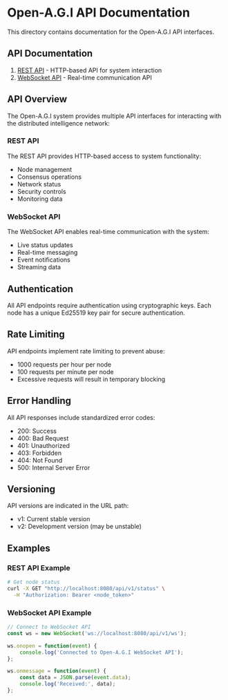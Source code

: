 # Open-A.G.I API Documentation

This directory contains documentation for the Open-A.G.I API interfaces.

## API Documentation

1. [REST API](rest_api.md) - HTTP-based API for system interaction
2. [WebSocket API](websocket_api.md) - Real-time communication API

## API Overview

The Open-A.G.I system provides multiple API interfaces for interacting with the distributed intelligence network:

### REST API
The REST API provides HTTP-based access to system functionality:
- Node management
- Consensus operations
- Network status
- Security controls
- Monitoring data

### WebSocket API
The WebSocket API enables real-time communication with the system:
- Live status updates
- Real-time messaging
- Event notifications
- Streaming data

## Authentication

All API endpoints require authentication using cryptographic keys. Each node has a unique Ed25519 key pair for secure authentication.

## Rate Limiting

API endpoints implement rate limiting to prevent abuse:
- 1000 requests per hour per node
- 100 requests per minute per node
- Excessive requests will result in temporary blocking

## Error Handling

All API responses include standardized error codes:
- 200: Success
- 400: Bad Request
- 401: Unauthorized
- 403: Forbidden
- 404: Not Found
- 500: Internal Server Error

## Versioning

API versions are indicated in the URL path:
- v1: Current stable version
- v2: Development version (may be unstable)

## Examples

### REST API Example
```bash
# Get node status
curl -X GET "http://localhost:8080/api/v1/status" \
  -H "Authorization: Bearer <node_token>"
```

### WebSocket API Example
```javascript
// Connect to WebSocket API
const ws = new WebSocket('ws://localhost:8080/api/v1/ws');

ws.onopen = function(event) {
    console.log('Connected to Open-A.G.I WebSocket API');
};

ws.onmessage = function(event) {
    const data = JSON.parse(event.data);
    console.log('Received:', data);
};
```